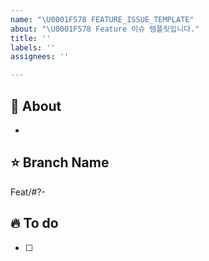```yaml
---
name: "\U0001F578️ FEATURE_ISSUE_TEMPLATE"
about: "\U0001F578️ Feature 이슈 템플릿입니다."
title: ''
labels: ''
assignees: ''

---
```


## 🐰 About
<!-- 해당 이슈에서 할 작업에 대해 설명해 주세요. -->
* 

## ⭐️ Branch Name
<!-- 해당 이슈와 관련된 작업을 진행할 브랜치명을 작성해 주세요. -->
Feat/#?-

## 🔥 To do
<!-- 해야 할 일을 적어 주세요. -->
- [ ] 

<!-- UI 작업인지, network 작업인지 Label 추가하기! -->
